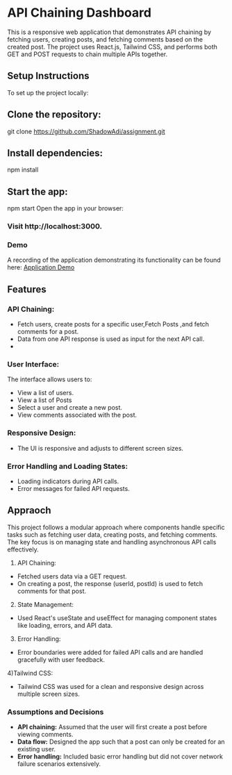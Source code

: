 # API Chaining Dashboard
This is a responsive web application that demonstrates API chaining by fetching users, creating posts, and fetching comments based on the created post. The project uses React.js, Tailwind CSS, and performs both GET and POST requests to chain multiple APIs together.

## Setup Instructions
To set up the project locally:

## Clone the repository:
git clone https://github.com/ShadowAdi/assignment.git

## Install dependencies:
npm install

## Start the app:
npm start
Open the app in your browser:

### Visit http://localhost:3000.

### Demo
A recording of the application demonstrating its functionality can be found here:
[Application Demo](https://drive.google.com/file/d/1HRycj5iHFPi2yJ8IcYjGgWiBnP4kFCAA/view?usp=drive_link)

## Features

### API Chaining:

* Fetch users, create posts for a specific user,Fetch Posts ,and fetch comments for a post.
* Data from one API response is used as input for the next API call.
* 
### User Interface:

The interface allows users to:
* View a list of users.
* View a list of Posts
* Select a user and create a new post.
* View comments associated with the post.
  
### Responsive Design:
* The UI is responsive and adjusts to different screen sizes.

### Error Handling and Loading States:
* Loading indicators during API calls.
* Error messages for failed API requests.

## Appraoch
This project follows a modular approach where components handle specific tasks such as fetching user data, creating posts, and fetching comments. The key focus is on managing state and handling asynchronous API calls effectively.

1) API Chaining:

* Fetched users data via a GET request.
* On creating a post, the response (userId, postId) is used to fetch comments for that post.

2) State Management:
* Used React's useState and useEffect for managing component states like loading, errors, and API data.

3) Error Handling:
* Error boundaries were added for failed API calls and are handled gracefully with user feedback.

4)Tailwind CSS:
* Tailwind CSS was used for a clean and responsive design across multiple screen sizes.


### Assumptions and Decisions
* **API chaining:** Assumed that the user will first create a post before viewing comments.
* **Data flow:** Designed the app such that a post can only be created for an existing user.
* **Error handling:** Included basic error handling but did not cover network failure scenarios extensively.
